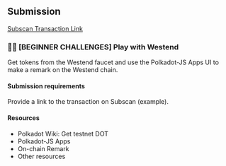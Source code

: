 ## Submission 

[Subscan Transaction Link](https://westend.subscan.io/extrinsic/2862963-1)


### 🧑‍💻 [BEGINNER CHALLENGES] Play with Westend
Get tokens from the Westend faucet and use the Polkadot-JS Apps UI to make a remark on the Westend chain.

#### Submission requirements
Provide a link to the transaction on Subscan (example).

#### Resources
- Polkadot Wiki: Get testnet DOT
- Polkadot-JS Apps
- On-chain Remark
- Other resources

